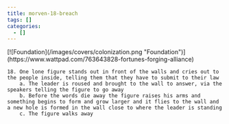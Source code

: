 ```yaml
---
title: morven-18-breach
tags: []
categories:
  - []
---
```

<!-- more -->
<div class="center">[![Foundation](/images/covers/colonization.png "Foundation")](https://www.wattpad.com/763643828-fortunes-forging-alliance)</div>

	18. One lone figure stands out in front of the walls and cries out to the people inside, telling them that they have to submit to their law
		a. The leader is roused and brought to the wall to answer, via the speakers telling the figure to go away
		b. Before the words die away the figure raises his arms and something begins to form and grow larger and it flies to the wall and a new hole is formed in the wall close to where the leader is standing
		c. The figure walks away